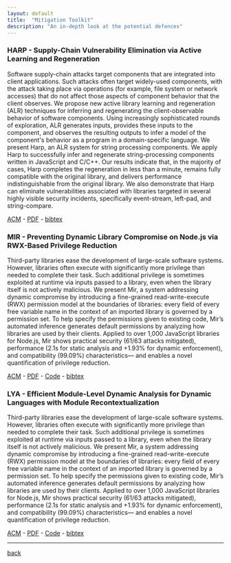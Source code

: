 ```yaml
---
layout: default
title:  "Mitigation Toolkit"
description: "An in-depth look at the potential defences"
---
```


### HARP - Supply-Chain Vulnerability Elimination via Active Learning and Regeneration

Software supply-chain attacks target components that are integrated into client applications. Such attacks often target widely-used components, with the attack taking place via operations (for example, file system or network accesses) that do not affect those aspects of component behavior that the client observes. We propose new active library learning and regeneration (ALR) techniques for inferring and regenerating the client-observable behavior of software components. Using increasingly sophisticated rounds of exploration, ALR generates inputs, provides these inputs to the component, and observes the resulting outputs to infer a model of the component's behavior as a program in a domain-specific language. We present Harp, an ALR system for string processing components. We apply Harp to successfully infer and regenerate string-processing components written in JavaScript and C/C++. Our results indicate that, in the majority of cases, Harp completes the regeneration in less than a minute, remains fully compatible with the original library, and delivers performance indistinguishable from the original library. We also demonstrate that Harp can eliminate vulnerabilities associated with libraries targeted in several highly visible security incidents, specifically event-stream, left-pad, and string-compare.

[ACM](https://dl.acm.org/doi/abs/10.1145/3460120.3484736) - [PDF](http://nikos.vasilak.is/p/harp:ccs:2021.pdf) - [bibtex]()

### MIR - Preventing Dynamic Library Compromise on Node.js via RWX-Based Privilege Reduction

Third-party libraries ease the development of large-scale software systems. However, libraries often execute with significantly more privilege than needed to complete their task. Such additional privilege is sometimes exploited at runtime via inputs passed to a library, even when the library itself is not actively malicious. We present Mir, a system addressing dynamic compromise by introducing a fine-grained read-write-execute (RWX) permission model at the boundaries of libraries: every field of every free variable name in the context of an imported library is governed by a permission set. To help specify the permissions given to existing code, Mir’s automated inference generates default permissions by analyzing how libraries are used by their clients. Applied to over 1,000 JavaScript libraries for Node.js, Mir shows practical security (61/63 attacks mitigated), performance (2.1s for static analysis and +1.93% for dynamic enforcement), and compatibility (99.09%) characteristics— and enables a novel quantification of privilege reduction.

[ACM](https://dl.acm.org/doi/abs/10.1145/3460120.3484535) - [PDF](http://nikos.vasilak.is/p/mir:ccs:2021.pdf) - [Code](http://github.com/andromeda/mir) - [bibtex]()

### LYA - Efficient Module-Level Dynamic Analysis for Dynamic Languages with Module Recontextualization

Third-party libraries ease the development of large-scale software systems. However, libraries often execute with significantly more privilege than needed to complete their task. Such additional privilege is sometimes exploited at runtime via inputs passed to a library, even when the library itself is not actively malicious. We present Mir, a system addressing dynamic compromise by introducing a fine-grained read-write-execute (RWX) permission model at the boundaries of libraries: every field of every free variable name in the context of an imported library is governed by a permission set. To help specify the permissions given to existing code, Mir’s automated inference generates default permissions by analyzing how libraries are used by their clients. Applied to over 1,000 JavaScript libraries for Node.js, Mir shows practical security (61/63 attacks mitigated), performance (2.1s for static analysis and +1.93% for dynamic enforcement), and compatibility (99.09%) characteristics— and enables a novel quantification of privilege reduction.

[ACM](https://dl.acm.org/doi/10.1145/3468264.3468574) - [PDF](http://nikos.vasilak.is/p/lya:fse:2021.pdf) - [Code](http://github.com/andromeda/lya) - [bibtex]()

* * *
[back](./)
